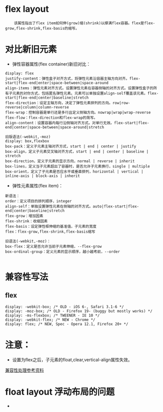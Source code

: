 # flex layout
        该属性指出了flex item如何伸(grow)缩(shrink)以撑满flex容器。flex是flex-grow,flex-shrink,flex-basis的缩写。

# 对比新旧元素

* 弹性容器属性(flex container)新旧对比：
```
display: flex
justify-content：弹性盒子对齐方式，将弹性元素沿容器主轴方向对齐。flex-start|flex-end|enter|space-between|space-around
align-items：弹性元素对齐方式。设置弹性元素在容器侧轴的对齐方式。设置弹性盒子的所有子元素的对你方式，包括匿名弹性元素。元素可以单独设置align-self覆盖该元素。flex-start|flex-end|center|baseline|stretch
flex-direction：设定主轴方向，决定了弹性元素排列的方向。row|row-reverse|column|column-reverse
flex-wrap：控制容器是单行还是多行且定义侧轴方向。nowrap|wrap|wrap-reverse
flex-flow：flex-direction和flex-wrap的简写。       
align-content：设置容器内每行沿侧轴对齐方式。对单行无效。flex-start|flex-end|center|space-between|space-around|stretch

旧版语法(-webkit,-moz)
display: box,flexbox
box-pack：定义子元素主轴对齐方式，start | end | center | justify
box-align，定义子元素交叉轴对齐方式，start | end | center | baseline | stretch
box-direction，定义子元素的显示方向，normal | reverse | inherit
box-lines，定义当子元素超出了容器时，是否允许子元素换行，single | multiple
box-orient，定义了子元素是否应水平或垂直排列，horizontal | vertical | inline-axis | block-axis | inherit
```
* 弹性元素属性(flex item)：
```
新语法：
order：定义项目的排列顺序，integer
align-self：单独设置弹性元素在侧轴的对齐方式。auto|flex-start|flex-end|center|baseline|stretch
flex-grow：增加因素
flex-shrink：收缩因素
flex-basis：设定弹性框伸缩的基准值，子元素的宽度
flex：flex-grow,flex-shrink,flex-basis缩写

旧语法(-webkit,-moz)：
box-flex：定义是否允许当前子元素伸缩，--flex-grow
box-ordinal-group：定义元素的显示顺序，越小越考前，--order


```
# 兼容性写法
## flex
```
display: -webkit-box; /* OLD - iOS 6-, Safari 3.1-6 */ 
display: -moz-box; /* OLD - Firefox 19- (buggy but mostly works) */ 
display: -ms-flexbox; /* TWEENER - IE 10 */ 
display: -webkit-flex; /* NEW - Chrome */ 
display: flex; /* NEW, Spec - Opera 12.1, Firefox 20+ */
```

# 注意：
* 设置为flex之后，子元素的float,clear,vertical-align属性失效。

[兼容性处理参考资料](http://www.cnblogs.com/yangjie-space/p/4856109.html)
# float layout 浮动布局的问题
* 